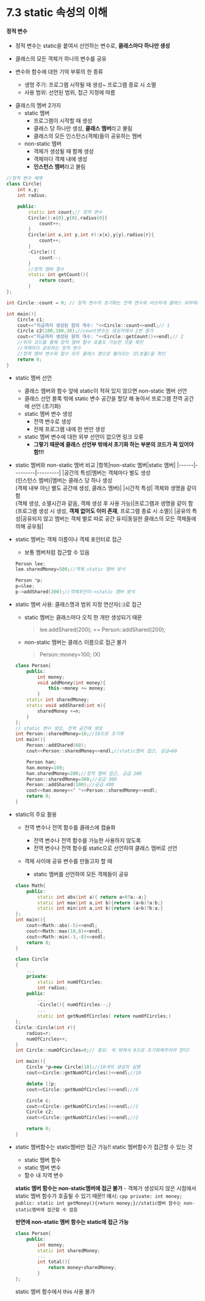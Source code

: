 7.3 static 속성의 이해
=========================
#### 정적 변수
+ 정적 변수는 static을 붙여서 선언하는 변수로, **클래스마다 하나만 생성**
+ 클래스의 모든 객체가 하나의 변수를 공유

+ 변수와 함수에 대한 기억 부류의 한 종류
    * 생멍 주기: 프로그램 시작될 때 생성~ 프로그램 종료 시 소멸
    * 사용 범위: 선언된 범위, 접근 지정에 따름


- 클래스의 멤버 2가지
    + static 멤버
        * 프로그램이 시작할 때 생성
        * 클래스 당 하나만 생성, **클래스 멤버**라고 불림
        * 클래스의 모든 인스턴스(객체)들이 공유하는 멤버
    + non-static 멤버
        * 객체가 생성될 때 함께 생성
        * 객체마다 객체 내에 생성
        * **인스턴스 멤버**라고 불림
    
```cpp
//정적 변수 예제
class Circle{
    int x,y;
    int radius;

    public:
        static int count;// 정적 변수
        Circle():x{0},y{0},radius{0}{
            count++;
        }
        Circle(int x,int y,int r):x{x},y{y},radius{r}{
            count++;
        }
        ~Circle(){
            count--;
        }
        //정적 멤버 함수
        static int getCount(){
            return count;
        }
};

int Circle::count = 0; // 정적 변수의 초기화는 전역 변수와 비슷하게 클래스 외부에서 수행

int main(){
    Circle c1;
    cout<<"지금까지 생성된 원의 개수: "<<Circle::count<<endl;// 1
    Circle c2(100,100,30);//count변수는 생성자에서 2번 증가
    cout<<"지금까지 생성된 원의 개수: "<<Circle::getCount()<<endl;// 2
    //위의 코드를 통해 정적 멤버 함수 호출도 가능한 것을 확인
    //객체마다 공유하는 정적 변수
    //정적 멤버 변수와 함수 모두 클래스 명으로 불러오는 것(호출)을 확인
    return 0;
}
```

+ static 멤버 선언
    * 클래스 멤버와 함수 앞에 static이 적혀 있지 않으면 non-static 멤버 선언
    * 클래스 선언 블록 밖에 static 변수 공간을 할당 해 놓아서 프로그램 전역 공간에 선언 (초기화)
    * static 멤버 변수 생성
        - 전역 변수로 생성
        - 전체 프로그램 내에 한 번만 생성
    * static 멤버 변수에 대한 외부 선언이 없으면 링크 오류
        - **그렇기 때문에 클래스 선언부 밖에서 초기화 하는 부분의 코드가 꼭 있어야 함!!!**
+ static 멤버와 non-static 멤버 비교
    |항목|non-static 멤버|static 멤버|
    |------|---------|---------|
    |공간의 특성|멤버는 객체마다 별도 생성 <br> (인스턴스 멤버)|멤버는 클래스 당 하나 생성 <br> (객체 내부 아닌 별도 공간에 생성, 클래스 멤버)|
    |시간적 특성| 객체와 생명을 같이 함 <br> (객체 생성, 소멸시간과 같음, 객체 생성 후 사용 가능)|프로그램과 생명을 같이 함 <br> (프로그램 생성 시 생성, **객체 없어도 이미 존재**, 프로그램 종료 시 소멸)|
    |공유의 특성|공유되지 않고 멤버는 객체 별로 따로 공간 유지|동일한 클래스의 모든 객체들에 의해 공유됨|
+ static 멤버는 객체 이름이나 객체 포인터로 접근
    * 보통 멤버처럼 접근할 수 있음
    ```cpp
    Person lee;
    lee.sharedMoney=500;//객체.static 멤버 방식

    Person *p;
    p=&lee;
    p->addShared(200);//객체포인터->static 멤버 방식
    ```

+ static 멤버 사용: 클래스명과 범위 지정 연산자(::)로 접근
    - static 멤버는 클래스마다 오직 한 개만 생성되기 때문
        > lee.addShared(200); == Person::addShared(200);
    - non-static 멤버는 클래스 이름으로 접근 불가
        > Person::money=100;  (X)
    ```cpp
    class Person{
        public:
            int money;
            void addMoney(int money){
                this->money += money;
            }
        static int sharedMoney;
        static void addShared(int n){
            sharedMoney +=n;
        }
    };
    // static 변수 생성, 전역 공간에 생성
    int Person::sharedMoney=10;//10으로 초기화
    int main(){
        Person::addShared(60);
        cout<<Person::sharedMoney<<endl;//static멤버 접근, 공급=60

        Person han;
        han.money=100;
        han.sharedMoney=200;//정적 멤버 접근, 공급 200
        Person::sharedMoney=300;//공급 300
        Person::addShared(100);//공급 400
        cout<<han.money<<" "<<Person::sharedMoney<<endl;
        return 0;
    }
    ```
    
+ static의 주요 활용
    - 전역 변수나 전역 함수를 클래스에 캡슐화
        * 전역 변수나 전역 함수를 가능한 사용하지 않도록
        * 전역 변수나 전역 함수를 static으로 선언하여 클래스 멤버로 선언

    - 객체 사이에 공유 변수를 만들고자 할 때
        * static 멤버를 선언하여 모든 객체들이 공유

    ```cpp
    class Math{
        public:
            static int abs(int a){ return a>0?a:-a;}
            static int max(int a,int b){return (a>b)?a:b;}
            static int min(int a,int b){return (a>b)?b:a;}
    };
    int main(){
        cout<<Math::abs(-5)<<endl;
        cout<<Math::max(10,8)<<endl;
        cout<<Math::min(-3,-8)<<endl;
        return 0;
    }
    ```
    ```cpp
    class Circle
    {
        ...
        private:
            static int numOfCircles;
            int radius;
        public:
            ...
            ~Circle(){ numOfCircles--;}
            ...
            static int getNumOfCircles( return numOfCircles;)
    };
    Circle::Circle(int r){
        radius=r;
        numOfCircles++;
    }
    int Circle::numOfCircles=0;// 중요: 꼭 밖에서 0으로 초기화해주어야 한다!

    int main(){
        Circle *p=new Circle[10];//10개의 생성자 실행
        cout<<Circle::getNumOfCircles()<<endl;//10

        delete []p;
        cout<<Circle::getNumOfCircles()<<endl;//0

        Circle c;
        cout<<Circle::getNumOfCircles()<<endl;//1
        Circle c2;
        cout<<Circle::getNumOfCircles()<<endl;//2

        return 0;
    }
    ```

+ static 멤버함수는 static멤버만 접근 가능!!
    static 멤버함수가 접근할 수 있는 것
    * static 멤버 함수
    * static 멤버 변수
    * 함수 내 지역 변수

    **static 멤버 함수는 non-static멤버에 접근 불가**
        - 객체가 생성되지 않은 시점에서 static 멤버 함수가 호출될 수 있기 때문!!
    예시:
        ```cpp
        private:
            int money;
        public:
            static int getMoney(){return money;}//static멤버 함수는 non-static멤버에 접근할 수 없음
        ```
    
    **반면에 non-static 멤버 함수는 static에 접근 가능**
    ```cpp
    class Person{
        public:
            int money;
            static int sharedMoney;
            ...
            int total(){
                return money+sharedMoney;
            }
    };
    ```

    static 멤버 함수에서 this 사용 불가
